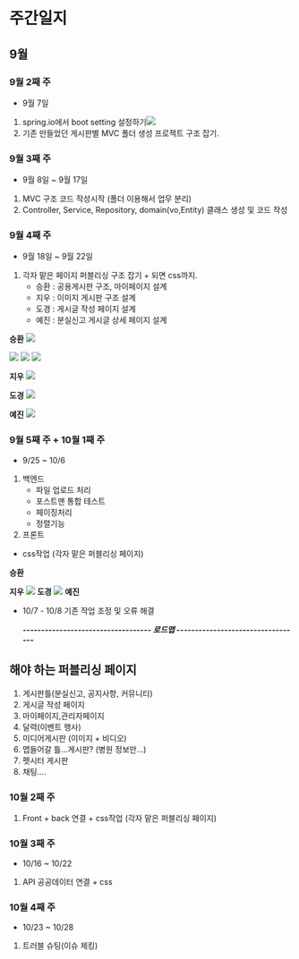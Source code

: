# 주간일지

## 9월

### 9월 2째 주

- 9월 7일

1. spring.io에서 boot setting 설정하기<img src="Weekly_Report/resources/hotvely/Freepets_SpringBoot_setting.jpg"/>
2. 기존 만들었던 게시판별 MVC 폴더 생성 프로젝트 구조 잡기.

### 9월 3째 주

- 9월 8일 ~ 9월 17일

1. MVC 구조 코드 작성시작 (폴더 이용해서 업무 분리)
2. Controller, Service, Repository, domain(vo,Entity) 클래스 생성 및 코드 작성

### 9월 4째 주

- 9월 18일 ~ 9월 22일

1. 각자 맡은 페이지 퍼블리싱 구조 잡기 + 되면 css까지.
    - 승환 : 공용게시판 구조, 마이페이지 설계
    - 지우 : 이미지 게시판 구조 설계
    - 도경 : 게시글 작성 페이지 설계
    - 예진 : 분실신고 게시글 상세 페이지 설계

**승환**
<img src="Weekly_Report/resources/hotvely/9_4week/승환_게시판통합틀.png"/>

<img src="Weekly_Report/resources/hotvely/9_4week/승환_마이페이지1.png"/>
<img src="Weekly_Report/resources/hotvely/9_4week/승환_마이페이지2.png"/>
<img src="Weekly_Report/resources/hotvely/9_4week/승환_마이페이지3.png"/>

**지우**
<img src="Weekly_Report/resources/Jiwoo/9_4week/지우_미디어영상썸네일화면구현.png"/>

**도경**
<img src="Weekly_Report/resources/viper/9_4week/도경_게시글작성페이지.png"/>

**예진**
<img src="Weekly_Report/resources/Yejin/9_4week/예진_분실신고상세페이지.png"/>

### 9월 5째 주 + 10월 1째 주

- 9/25 ~ 10/6

1. 백엔드
    - 파일 업로드 처리
    - 포스트맨 통합 테스트
    - 페이징처리
    - 정렬기능
2. 프론트

- css작업 (각자 맡은 퍼블리싱 페이지)

**승환**

**지우**
<img src="Weekly_Report/resources/Jiwoo/9_5week/지우_미디어영상썸네일화면구현_2.png" >
**도경**
<img src="Weekly_Report/resources/viper/9_5week/도경_펫시터페이지퍼블리싱.png" >
**예진**

- 10/7 - 10/8
  기존 작업 조정 및 오류 해결

  ***----------------------------------- 로드맵 ----------------------------------***

## 해야 하는 퍼블리싱 페이지

1. 게시판틀(분실신고, 공지사항, 커뮤니티)
2. 게시글 작성 페이지
3. 마이페이지,관리자페이지
4. 달력(이벤트 행사)
5. 미디어게시판 (이미지 + 비디오)
6. 맵들어갈 틀...게시판? (병원 정보만...)
7. 펫시터 게시판
8. 채팅....

### 10월 2째 주

1. Front + back 연결 + css작업 (각자 맡은 퍼블리싱 페이지)

### 10월 3째 주

- 10/16 ~ 10/22

1. API 공공데이터 연결 + css

### 10월 4째 주

- 10/23 ~ 10/28

1. 트러블 슈팅(이슈 체킹)